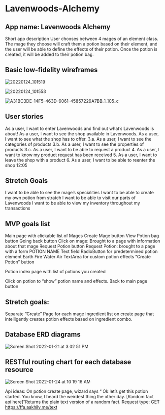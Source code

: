 # Lavenwoods-Alchemy

## App name: Lavenwoods Alchemy
Short app description
User chooses between 4 mages of an element class.  The mage they choose will craft them a potion based on their element, and the user will be able to define the effects of their potion. Once the potion is created, it will be added to their potion bag.


## Basic low-fidelity wireframes

![20220124_101519](https://user-images.githubusercontent.com/95322104/150819360-daf3cc97-42ed-4b6f-8718-9dc54c964d52.jpg)


![20220124_101553](https://user-images.githubusercontent.com/95322104/150820116-5a7d5186-eb85-4d5a-b425-325798373d4f.jpg)


![A31BC3DE-14F5-463D-9061-45857229A7BB_1_105_c](https://user-images.githubusercontent.com/95322104/150820354-191d1557-60c9-450c-b09d-821e986a1615.jpeg)






## User stories
As a user, I want to enter Lavenwoods and find out what’s Lavenwoods is about!
As a user, I want to see the shop available in Lavenwoods.
As a user, I want to see what the shop has to offer.
  3.a. As a user, I want to see the categories of products
  3.b. As a user, I want to see the properties of products
  3.c. As a user, I want to be able to request a product
4. As a user, I want to know my product request has been received
5. As a user, I want to leave the shop with a product
6. As a user, I want to be able to reenter the shop
12:05


## Stretch Goals
I want to be able to see the mage’s specialities
I want to be able to create my own potion from stratch
I want to be able to visit our parts of Lavenwoods
I want to be able to view my inventory throughout my transactions


## MVP goals list
Main page with clickable list of Mages
Create Mage button
View Potion bag button
Going back button
Click on mage: Brought to a page with information about that mage
Request Potion button
Request Potion: brought to a page with a form
POTION NAME
Text field
RadioButton for predetermined potion element
Earth
Fire
Water
Air
TextArea for custom potion effects
“Create Potion” button

Potion index page with list of potions you created

Click on potion to “show” potion name and effects.
Back to main page button


## Stretch goals:


Separate “Create” Page for each mage
Ingredient list on create page that intelligently creates potion effects based on ingredient combo.



## Database ERD diagrams


![Screen Shot 2022-01-21 at 3 02 51 PM](https://user-images.githubusercontent.com/95322104/150820966-1bc46ed4-943b-4981-a690-503f631a09f6.png)













## RESTful routing chart for each database resource

![Screen Shot 2022-01-24 at 10 19 16 AM](https://user-images.githubusercontent.com/95322104/150821788-527e20cb-8ad1-464a-a1b8-d736d753c181.png)



Api ideas: On potion create page, wizard says “ Ok let’s get this potion started.  You know, I heard the weirdest thing the other day.  [Random fact api here]”Returns the plain text version of a random fact.
Request type:
GET https://ffa.aakhilv.me/text
